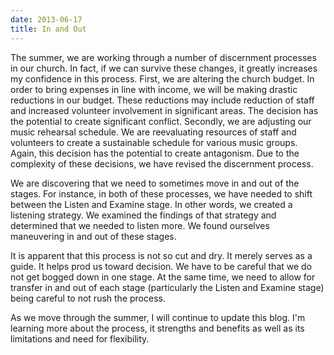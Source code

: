 ```yaml
---
date: 2013-06-17
title: In and Out
---
```


The summer, we are working through a number of discernment processes in our church. In fact, if we can survive these changes, it greatly increases my confidence in this process. First, we are altering the church budget. In order to bring expenses in line with income, we will be making drastic  reductions in our budget. These reductions may include reduction of staff and increased volunteer involvement in significant areas. The decision has the potential to create significant conflict. Secondly, we are adjusting our music rehearsal schedule. We are reevaluating resources of staff and volunteers to create a sustainable schedule for various music groups. Again, this decision has the potential to create antagonism. Due to the complexity of these decisions, we have revised the discernment process.

We are discovering that we need to sometimes move in and out of the stages. For instance, in both of these processes, we have needed to shift between the Listen and Examine stage. In other words, we created a listening strategy. We examined the findings of that strategy and determined that we needed to listen more. We found ourselves maneuvering in and out of these stages. 

It is apparent that this process is not so cut and dry. It merely serves as a guide. It helps prod us toward decision. We have to be careful that we do not get bogged down in one stage. At the same time, we need to allow for transfer in and out of each stage (particularly the Listen and Examine stage) being careful to not rush the process.

As we move through the summer, I will continue to update this blog. I'm learning more about the process, it strengths and benefits as well as its limitations and need for flexibility. 